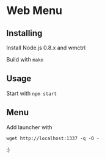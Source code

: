 # Web Menu


## Installing

Install Node.js 0.8.x and wmctrl

Build with `make`

## Usage

Start with `npm start`

## Menu

Add launcher with

    wget http://localhost:1337 -q -O -

:)

